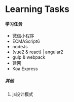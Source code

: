 # Learning Tasks

#### 学习任务
* 微信小程序
* ECMAScript6
* nodeJs
* (vue2 & react) | angular2
* gulp & webpack
* 建网
* Koa Express



##### 其他
1. js设计模式